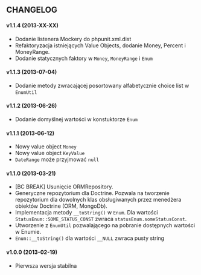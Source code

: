 ## CHANGELOG ##

#### v1.1.4 (2013-XX-XX) ####
- Dodanie listenera Mockery do phpunit.xml.dist
- Refaktoryzacja istniejących Value Objects, dodanie Money, Percent i MoneyRange.
- Dodanie statycznych faktory w `Money`, `MoneyRange` i `Enum`

#### v1.1.3 (2013-07-04) ####
- Dodanie metody zwracającej posortowany alfabetycznie choice list w `EnumUtil`

#### v1.1.2 (2013-06-26) ####
- Dodanie domyślnej wartości w konstuktorze `Enum`

#### v1.1.1 (2013-06-12) ####
- Nowy value object `Money`
- Nowy value object `KeyValue`
- `DateRange` może przyjmować `null`

#### v1.1.0 (2013-03-21) ####
- [BC BREAK] Usunięcie ORMRepository.
- Generyczne repozytorium dla Doctrine. Pozwala na tworzenie repozytorium dla dowolnych klas obsługiwanych przez menedżera obiektów Doctrine (ORM, MongoDb).
- Implementacja metody `__toString()` w `Enum`. Dla wartości `StatusEnum::SOME_STATUS_CONST` zwraca `statusEnum.someStatusConst`.
- Utworzenie z `EnumUtil` pozwalającego na pobranie dostępnych wartości w Enumie.
- `Enum::__toString()` dla wartości `__NULL` zwraca pusty string

#### v1.0.0 (2013-02-19) ####
- Pierwsza wersja stabilna

